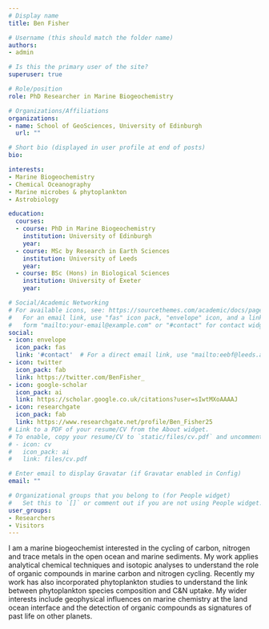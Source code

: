 ```yaml
---
# Display name
title: Ben Fisher

# Username (this should match the folder name)
authors:
- admin

# Is this the primary user of the site?
superuser: true

# Role/position
role: PhD Researcher in Marine Biogeochemistry

# Organizations/Affiliations
organizations:
- name: School of GeoSciences, University of Edinburgh
  url: ""

# Short bio (displayed in user profile at end of posts)
bio: 

interests:
- Marine Biogeochemistry
- Chemical Oceanography 
- Marine microbes & phytoplankton
- Astrobiology

education:
  courses:
  - course: PhD in Marine Biogeochemistry
    institution: University of Edinburgh
    year: 
  - course: MSc by Research in Earth Sciences
    institution: University of Leeds
    year: 
  - course: BSc (Hons) in Biological Sciences
    institution: University of Exeter
    year: 

# Social/Academic Networking
# For available icons, see: https://sourcethemes.com/academic/docs/page-builder/#icons
#   For an email link, use "fas" icon pack, "envelope" icon, and a link in the
#   form "mailto:your-email@example.com" or "#contact" for contact widget.
social:
- icon: envelope
  icon_pack: fas
  link: '#contact'  # For a direct email link, use "mailto:eebf@leeds.ac.uk".
- icon: twitter
  icon_pack: fab
  link: https://twitter.com/BenFisher_
- icon: google-scholar
  icon_pack: ai
  link: https://scholar.google.co.uk/citations?user=sIwtMXoAAAAJ
- icon: researchgate
  icon_pack: fab
  link: https://www.researchgate.net/profile/Ben_Fisher25
# Link to a PDF of your resume/CV from the About widget.
# To enable, copy your resume/CV to `static/files/cv.pdf` and uncomment the lines below.
# - icon: cv
#   icon_pack: ai
#   link: files/cv.pdf

# Enter email to display Gravatar (if Gravatar enabled in Config)
email: ""

# Organizational groups that you belong to (for People widget)
#   Set this to `[]` or comment out if you are not using People widget.
user_groups:
- Researchers
- Visitors
---
```


I am a marine biogeochemist interested in the cycling of carbon, nitrogen and trace metals in the open ocean and marine sediments. My work applies analytical chemical techniques and isotopic analyses to understand the role of organic compounds in marine carbon and nitrogen cycling. Recently my work has also incorporated phytoplankton studies to understand the link between phytoplankton species composition and C&N uptake. My wider interests include geophysical influences on marine chemistry at the land ocean interface and the detection of organic compounds as signatures of past life on other planets.
